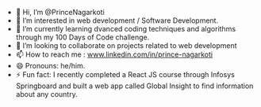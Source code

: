 - 👋 Hi, I’m @PrinceNagarkoti
- 👀 I’m interested in web development / Software Development.
- 🌱 I’m currently learning dvanced coding techniques and algorithms through my 100 Days of Code challenge.
- 💞️ I’m looking to collaborate on projects related to web development 
- 📫 How to reach me : www.linkedin.com/in/prince-nagarkoti
- 😄 Pronouns: he/him.
- ⚡ Fun fact: I recently completed a React JS course through Infosys Springboard and built a web app called Global Insight to find information about any country.

<!---
PrinceNagarkoti/PrinceNagarkoti is a ✨ special ✨ repository because its `README.md` (this file) appears on your GitHub profile.
You can click the Preview link to take a look at your changes.
--->
